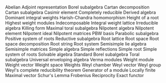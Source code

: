 Abelian
Adjoint representation
Borel subalgebra
Cartan decomposition
Cartan subalgebra
Casimir element
Completely reducible
Derived algebra
Dominant integral weights
Harish-Chandra homomorphism
Height of a root
Highest weight modules
Indecomposable
Integral weight lattice
Irreducible algebra
Killing form
Maximal toral subalgebra
Nilpotent algebra
Nilpotent element
Nilpotent ideal
Nilpotent matrices
PBW basis
Parabolic subalgebra
Positive system of roots
Reductive subalgebra
Root lattice
Root space
Root space decomposition
Root string
Root system
Semisimple lie algebra
Semisimple matrices
Simple algebra
Simple reflections
Simple root
Simple system of roots
Solvable algebra
Standard Borel subalgebra
Toral subalgebra
Universal enveloping algebra
Verma modules
Weight module
Weight vector
Weight space
Weights
Weyl chamber
Weyl vector
Weyl group
Weyl's complete reducibility theorem
Generator of a module
Locally finite
Maximal vector
Schur's Lemma
Frobenius Reciprocity
Exact functor
